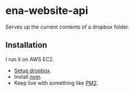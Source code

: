 # ena-website-api

Serves up the current contents of a dropbox folder.


## Installation

I run it on AWS EC2.

- [Setup dropbox](https://www.linuxbabe.com/ubuntu/install-dropbox-headless-ubuntu-server).
- Install [nvm](https://github.com/nvm-sh/nvm#installing-and-updating).
- Keep live with something like [PM2](https://pm2.keymetrics.io/).



